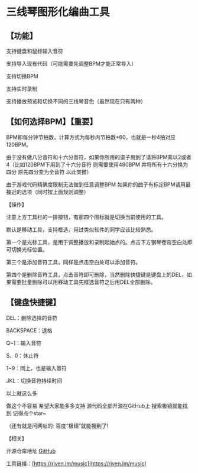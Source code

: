 # 三线琴图形化编曲工具

## 【功能】

支持键盘和鼠标输入音符

支持导入现有代码（可能需要先调整BPM才能正常导入）

支持切换BPM

支持实时录制

支持播放预览和切换不同的三线琴音色（虽然现在只有两种）

## 【如何选择BPM】【重要】

BPM即每分钟节拍数，计算方式为每秒内节拍数*60，也就是一秒4拍对应120BPM。

由于没有做八分音符和十六分音符，如果你所用的谱子用到了请将BPM乘以2或者4（比如120BPM下用到了十六分音符 则需要使用480BPM 并将所有十六分换为四分 原先四分变为全音符 以此类推）

由于游戏代码精确度限制无法做到任意调整BPM 如果你的曲子有标定BPM请用最接近的选项（同时按上面规则调整）

【操作】

注意上方工具栏的一排按钮，有那四个图标就是切换当前使用的工具。

默认是移动工具，支持框选，用过类似软件的同学应该比较熟悉。

第一个是光标工具，是用于调整播放和录制起始点的。点击下方钢琴卷帘空白处即可切换光标位置。

第三个是添加音符工具，同样是点击空白处可以添加音符。

第四个是删除音符工具，点击音符即可删除，当然删除快捷键是键盘上的DEL，如果需要批量删除可以用移动工具先框选音符之后用DEL全部删除。

## 【键盘快捷键】

DEL：删除选择的音符

BACKSPACE：退格

Q~]：输入音符

S、0：休止符

1~9：同上，也是输入音符

JKL：切换音符持续时间

以上就这么多

做这个不容易 希望大家能多多支持
源代码全部开源在GitHub上 搜索极镜就能找到 记得点个star~

（还有就是问网址的: 百度“极镜”就能搜到了!

【相关】

开源仓库地址 [GitHub](https://github.com/pa001024/riven-mirror)

工具链接：[https://riven.im/music](https://riven.im/music)
